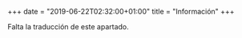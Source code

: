 +++
date = "2019-06-22T02:32:00+01:00"
title = "Información"
+++

Falta la traducción de este apartado.
